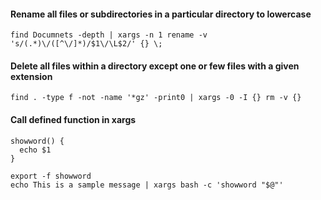 #### Rename all files or subdirectories in a particular directory to lowercase
```
find Documnets -depth | xargs -n 1 rename -v 's/(.*)\/([^\/]*)/$1\/\L$2/' {} \;
```

#### Delete all files within a directory except one or few files with a given extension
```
find . -type f -not -name '*gz' -print0 | xargs -0 -I {} rm -v {}
```

#### Call defined function in xargs
```
showword() {
  echo $1
}

export -f showword
echo This is a sample message | xargs bash -c 'showword "$@"'
```
